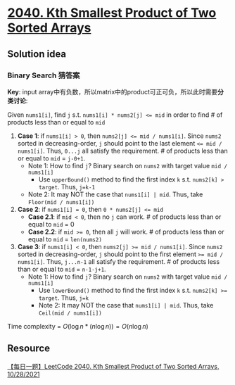 # [2040. Kth Smallest Product of Two Sorted Arrays](https://leetcode.com/problems/kth-smallest-product-of-two-sorted-arrays/description/)

## Solution idea

### Binary Search 猜答案

**Key**: input array中有负数，所以matrix中的product可正可负，所以此时需要**分类讨论**:

Given `nums1[i]`, find `j` s.t. `nums1[i] * nums2[j] <= mid` in order to find # of products less than or equal to `mid`

1. **Case 1**: if `nums1[i] > 0`, then `nums2[j] <= mid / nums1[i]`. Since `nums2` sorted in decreasing-order, `j` should point to the last element `<= mid / nums1[i]`. Thus, `0...j` all satisfy the requirement. # of products less than or equal to `mid` = `j-0+1`.
    * Note 1: How to find `j`? Binary search on `nums2` with target value `mid / nums1[i]`
        * Use `upperBound()` method to find the first index `k` s.t. `nums2[k] > target`. Thus, `j=k-1`
    * Note 2: It may NOT the case that `nums1[i] | mid`. Thus, take `Floor(mid / nums1[i])`
2. **Case 2**: if `nums1[i] = 0`, then `0 * nums2[j] <= mid`
    * **Case 2.1**: if `mid < 0`, then no `j` can work. # of products less than or equal to `mid` = 0
    * **Case 2.2**: if `mid >= 0`, then all `j` will work.  # of products less than or equal to `mid` = `len(nums2)`
3. **Case 3**: if `nums1[i] < 0`, then `nums2[j] >= mid / nums1[i]`. Since `nums2` sorted in decreasing-order, `j` should point to the first element `>= mid / nums1[i]`. Thus, `j...n-1` all satisfy the requirement. # of products less than or equal to `mid` = `n-1-j+1`.
    * Note 1: How to find `j`? Binary search on `nums2` with target value `mid / nums1[i]`
        * Use `lowerBound()` method to find the first index `k` s.t. `nums2[k] >= target`. Thus, `j=k`
        * Note 2: It may NOT the case that `nums1[i] | mid`. Thus, take `Ceil(mid / nums1[i])`

Time complexity = $O(\log n * (n \log n)) = O(n\log n)$

## Resource
[【每日一题】LeetCode 2040. Kth Smallest Product of Two Sorted Arrays, 10/28/2021](https://www.youtube.com/watch?v=Ct-seYTr1dM&ab_channel=HuifengGuan)
